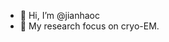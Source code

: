 - 👋 Hi, I’m @jianhaoc
- 👀 My research focus on cryo-EM.

<!---
jianhaoc/jianhaoc is a ✨ special ✨ repository because its `README.md` (this file) appears on your GitHub profile.
You can click the Preview link to take a look at your changes
 :---- Linkedin : 
